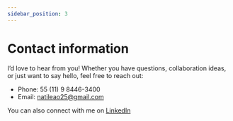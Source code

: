 ```yaml
---
sidebar_position: 3
---
```


# Contact information

I’d love to hear from you! Whether you have questions, collaboration ideas, or just want to say hello, feel free to reach out:

- Phone: 55 (11) 9 8446-3400
- Email: natileao25@gmail.com

You can also connect with me on [LinkedIn](https://www.linkedin.com/in/natalia-le%C3%A3o-494ba223/)